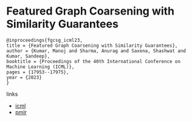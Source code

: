 # Featured Graph Coarsening with Similarity Guarantees

```
@inproceedings{fgcsg_icml23,
title = {Featured Graph Coarsening with Similarity Guarantees},
author = {Kumar, Manoj and Sharma, Anurag and Saxena, Shashwat and Kumar, Sandeep},
booktitle = {Proceedings of the 40th International Conference on Machine Learning (ICML)},
pages = {17953--17975},
year = {2023}
}
```

links
- [icml](https://icml.cc/Conferences/2023/Schedule?showEvent=24276)
- [pmlr](https://proceedings.mlr.press/v202/kumar23a.html)
